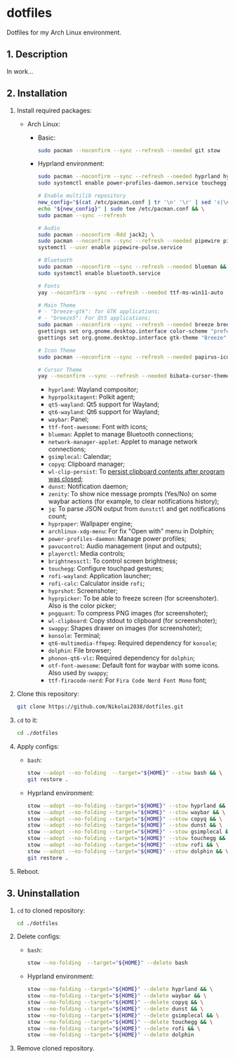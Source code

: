 # dotfiles

Dotfiles for my Arch Linux environment.

## 1. Description

In work...

## 2. Installation

1. Install required packages:

    - Arch Linux:

        - Basic:

            ```sh
            sudo pacman --noconfirm --sync --refresh --needed git stow
            ```

        - Hyprland environment:

            ```sh
            sudo pacman --noconfirm --sync --refresh --needed hyprland hyprpolkitagent qt5-wayland qt6-wayland waybar ttf-font-awesome network-manager-applet gsimplecal copyq wl-clip-persist dunst zenity jq hyprpaper archlinux-xdg-menu power-profiles-daemon pavucontrol playerctl brightnessctl touchegg rofi-wayland rofi-calc hyprshot hyprpicker pngquant wl-clipboard swappy konsole qt6-multimedia-ffmpeg dolphin phonon-qt6-vlc && \
            sudo systemctl enable power-profiles-daemon.service touchegg.service

            # Enable multilib repository
            new_config="$(cat /etc/pacman.conf | tr '\n' '\r' | sed 's|\#\[multilib\]\r\#Include|[multilib]\rInclude|' | tr '\r' '\n')" && \
            echo "${new_config}" | sudo tee /etc/pacman.conf && \
            sudo pacman --sync --refresh

            # Audio
            sudo pacman --noconfirm -Rdd jack2; \
            sudo pacman --noconfirm --sync --refresh --needed pipewire pipewire-audio lib32-pipewire pipewire-docs wireplumber pipewire-pulse pipewire-alsa pipewire-jack lib32-pipewire-jack && \
            systemctl --user enable pipewire-pulse.service

            # Bluetooth
            sudo pacman --noconfirm --sync --refresh --needed blueman && \
            sudo systemctl enable bluetooth.service

            # Fonts
            yay --noconfirm --sync --refresh --needed ttf-ms-win11-auto

            # Main Theme
            # - "breeze-gtk": for GTK applications;
            # - "breeze5": For Qt5 applications;
            sudo pacman --noconfirm --sync --refresh --needed breeze breeze-gtk breeze5 gtk3 gtk4 xdg-desktop-portal-hyprland xdg-desktop-portal-gtk && \
            gsettings set org.gnome.desktop.interface color-scheme "prefer-dark" && \
            gsettings set org.gnome.desktop.interface gtk-theme "Breeze"

            # Icon Theme
            sudo pacman --noconfirm --sync --refresh --needed papirus-icon-theme

            # Cursor Theme
            yay --noconfirm --sync --refresh --needed bibata-cursor-theme-bin
            ```

            - `hyprland`: Wayland compositor;
            - `hyprpolkitagent`: Polkit agent;
            - `qt5-wayland`: Qt5 support for Wayland;
            - `qt6-wayland`: Qt6 support for Wayland;
            - `waybar`: Panel;
            - `ttf-font-awesome`: Font with icons;
            - `blueman`: Applet to manage Bluetooth connections;
            - `network-manager-applet`: Applet to manage network connections;
            - `gsimplecal`: Calendar;
            - `copyq`: Clipboard manager;
            - `wl-clip-persist`: To [persist clipboard contents after program was closed](https://wiki.hyprland.org/Useful-Utilities/Clipboard-Managers/);
            - `dunst`: Notification daemon;
            - `zenity`: To show nice message prompts (Yes/No) on some waybar actions (for example, to clear notifications history);
            - `jq`: To parse JSON output from `dunstctl` and get notifications count;
            - `hyprpaper`: Wallpaper engine;
            - `archlinux-xdg-menu`: For fix "Open with" menu in Dolphin;
            - `power-profiles-daemon`: Manage power profiles;
            - `pavucontrol`: Audio management (input and outputs);
            - `playerctl`: Media controls;
            - `brightnessctl`: To control screen brightness;
            - `touchegg`: Configure touchpad gestures;
            - `rofi-wayland`: Application launcher;
            - `rofi-calc`: Calculator inside `rofi`;
            - `hyprshot`: Screenshoter;
            - `hyprpicker`: To be able to freeze screen (for screenshoter). Also is the color picker;
            - `pngquant`: To compress PNG images (for screenshoter);
            - `wl-clipboard`: Copy stdout to clipboard (for screenshoter);
            - `swappy`: Shapes drawer on images (for screenshoter);
            - `konsole`: Terminal;
            - `qt6-multimedia-ffmpeg`: Required dependency for `konsole`;
            - `dolphin`: File browser;
            - `phonon-qt6-vlc`: Required dependency for `dolphin`;
            - `otf-font-awesome`: Default font for waybar with some icons. Also used by `swappy`;
            - `ttf-firacode-nerd`: For `Fira Code Nerd Font Mono` font;

2. Clone this repository:

    ```sh
    git clone https://github.com/Nikolai2038/dotfiles.git
    ```

3. `cd` to it:

    ```sh
    cd ./dotfiles
    ```

4. Apply configs:

    - `bash`:

        ```sh
        stow --adopt --no-folding  --target="${HOME}" --stow bash && \
        git restore .
        ```

    - Hyprland environment:

        ```sh
        stow --adopt --no-folding --target="${HOME}" --stow hyprland && \
        stow --adopt --no-folding --target="${HOME}" --stow waybar && \
        stow --adopt --no-folding --target="${HOME}" --stow copyq && \
        stow --adopt --no-folding --target="${HOME}" --stow dunst && \
        stow --adopt --no-folding --target="${HOME}" --stow gsimplecal && \
        stow --adopt --no-folding --target="${HOME}" --stow touchegg && \
        stow --adopt --no-folding --target="${HOME}" --stow rofi && \
        stow --adopt --no-folding --target="${HOME}" --stow dolphin && \
        git restore .
        ```

5. Reboot.

## 3. Uninstallation

1. `cd` to cloned repository:

    ```sh
    cd ./dotfiles
    ```

2. Delete configs:

    - `bash`:

        ```sh
        stow --no-folding  --target="${HOME}" --delete bash
        ```

    - Hyprland environment:

        ```sh
        stow --no-folding --target="${HOME}" --delete hyprland && \
        stow --no-folding --target="${HOME}" --delete waybar && \
        stow --no-folding --target="${HOME}" --delete copyq && \
        stow --no-folding --target="${HOME}" --delete dunst && \
        stow --no-folding --target="${HOME}" --delete gsimplecal && \
        stow --no-folding --target="${HOME}" --delete touchegg && \
        stow --no-folding --target="${HOME}" --delete rofi && \
        stow --no-folding --target="${HOME}" --delete dolphin
        ```

3. Remove cloned repository.
